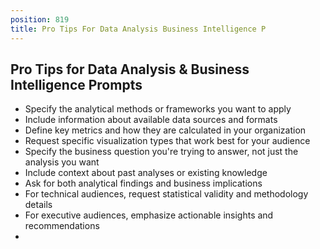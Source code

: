 ```yaml
---
position: 819
title: Pro Tips For Data Analysis Business Intelligence P
---
```


## Pro Tips for Data Analysis & Business Intelligence Prompts



- Specify the analytical methods or frameworks you want to apply
- Include information about available data sources and formats
- Define key metrics and how they are calculated in your organization
- Request specific visualization types that work best for your audience
- Specify the business question you're trying to answer, not just the analysis you want
- Include context about past analyses or existing knowledge
- Ask for both analytical findings and business implications
- For technical audiences, request statistical validity and methodology details
- For executive audiences, emphasize actionable insights and recommendations
-